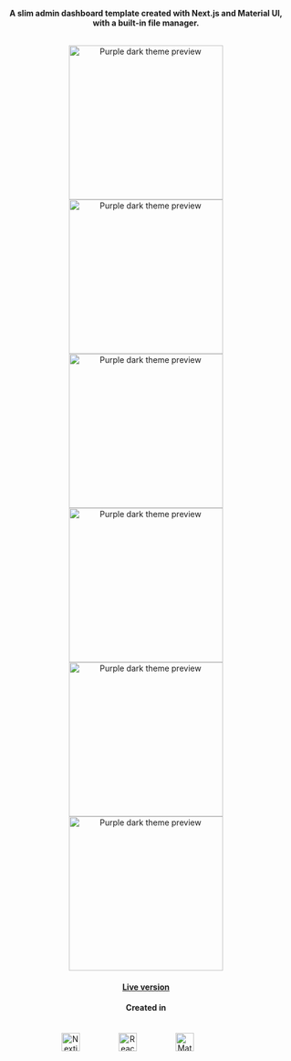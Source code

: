 <p align="center" style="font-weight: bold;">A slim admin dashboard template created with Next.js and Material UI, with a built-in file manager.</p>



<br/>



<div align="center" style="display: inline-table;">
    <img style="width: 270px;" src="public/preview/col5.png" alt="Purple dark theme preview" title="Purple dark theme" >
    <img style="width: 270px;" src="public/preview/col7.png" alt="Purple dark theme preview" title="Purple dark theme" >
    <img style="width: 270px;" src="public/preview/col6.png" alt="Purple dark theme preview" title="Purple dark theme" >
    <img style="width: 270px;" src="public/preview/col2.png" alt="Purple dark theme preview" title="Purple dark theme" >
    <img style="width: 270px;" src="public/preview/col1.png" alt="Purple dark theme preview" title="Purple dark theme" >
    <img style="width: 270px;" src="public/preview/col3.png" alt="Purple dark theme preview" title="Purple dark theme" >
</div>


<br>

<h4 align="center" style="text-align: center;"><a href="https://react-nextjs-dashboard.vercel.app/">Live version</a></h4> 

<h4 align="center">Created in</h4>
<br>
<div align="center" style="display: inline-block; width: 100%">
    <img src="public/preview/next.svg" alt="Nextjs logo" title="Next.js" style="width: 32px; height: auto; margin-right: 64px;">
    <img src="public/preview/react.svg" alt="React logo" title="React" style="width: 32px; height: auto; margin-right: 64px;">
    <img src="public/preview/mui.svg" alt="Material UI logo" title="Material UI" style="width: 32px; height: auto; margin-right: 64px;"/>
</div>